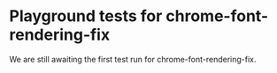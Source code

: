 # Playground tests for chrome-font-rendering-fix
We are still awaiting the first test run for chrome-font-rendering-fix.
